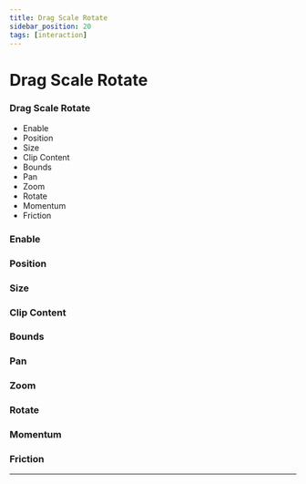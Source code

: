 ```yaml
---
title: Drag Scale Rotate
sidebar_position: 20
tags: [interaction]
---
```


# Drag Scale Rotate


<div class="patch-container">
 <div class="patch layer">
  <h3>Drag Scale Rotate</h3>
   <ul class="inputs"> 
        <li>Enable</li>  
        <li>Position</li>
        <li>Size</li>
        <li>Clip Content</li>
        <li>Bounds</li>  
        <li>Pan</li>
        <li>Zoom</li>
        <li>Rotate</li>
        <li>Momentum</li>
        <li>Friction</li>
   </ul>
 </div>
</div>

### Enable

### Position

### Size

### Clip Content

### Bounds

### Pan

### Zoom

### Rotate

### Momentum

### Friction


------
